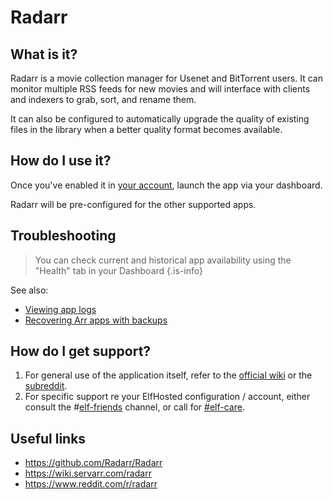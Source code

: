 # Radarr

## What is it?

Radarr is a movie collection manager for Usenet and BitTorrent users. It can monitor multiple RSS feeds for new movies and will interface with clients and indexers to grab, sort, and rename them. 

It can also be configured to automatically upgrade the quality of existing files in the library when a better quality format becomes available.

## How do I use it?

Once you've enabled it in [your account](https://elfhosted.com/tenant/apps/0), launch the app via your dashboard.

Radarr will be pre-configured for the other supported apps.

## Troubleshooting

> You can check current and historical app availability using the "Health" tab in your Dashboard
{.is-info}

See also:

* [Viewing app logs](/Reference/Viewing_app_logs)
* [Recovering Arr apps with backups](/Reference/Recovering_Arr_apps_with_backups)

## How do I get support?

1. For general use of the application itself, refer to the [official wiki](https://wiki.servarr.com/radarr) or the [subreddit](https://www.reddit.com/r/radarr).
2. For specific support re your ElfHosted configuration / account, either consult the #[elf-friends](https://discord.com/channels/396055506072109067/1118645576884572303) channel, or call for [#elf-care](https://discord.com/channels/396055506072109067/1119478614287712337).

## Useful links

* https://github.com/Radarr/Radarr
* https://wiki.servarr.com/radarr
* https://www.reddit.com/r/radarr